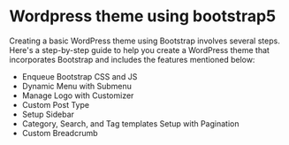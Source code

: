# Wordpress theme using bootstrap5
Creating a basic WordPress theme using Bootstrap involves several steps. Here's a step-by-step guide to help you create a WordPress theme that incorporates Bootstrap and includes the features mentioned below:
- Enqueue Bootstrap CSS and JS
- Dynamic Menu with Submenu
- Manage Logo with Customizer
- Custom Post Type
- Setup Sidebar
- Category, Search, and Tag templates Setup with Pagination
- Custom Breadcrumb
